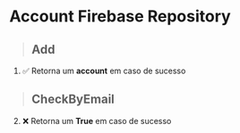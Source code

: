 # Account Firebase Repository

> ## Add
1. ✅ Retorna um **account** em caso de sucesso

> ## CheckByEmail
2. ❌ Retorna um **True** em caso de sucesso